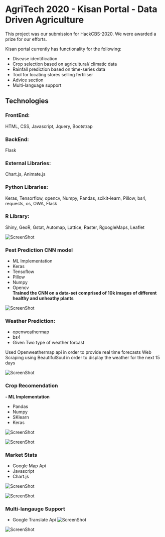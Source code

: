 # **AgriTech 2020 - Kisan Portal - Data Driven Agriculture**  
This project was our submission for HackCBS-2020. We were awarded a prize for our efforts.  

Kisan portal currently has functionality for the following: 
 - Disease identification
 - Crop selection based on agricultural/ climatic data
 - Rainfall prediction based on time-series data
 - Tool for locating stores selling fertiliser
 - Advice section
 - Multi-language support

## **Technologies**  

### **FrontEnd:**  
HTML, CSS, Javascript, Jquery, Bootstrap  
 
### **BackEnd:**  
Flask

### **External Libraries:**
Chart.js, Animate.js

### **Python Libraries:**  
Keras, Tensorflow, opencv, Numpy, Pandas, scikit-learn, Pillow, bs4, requests, os, OWA, Flask

### **R Library:**  
Shiny, GeoR, Gstat, Automap, Lattice, Raster, RgoogleMaps, Leaflet

![ScreenShot](/Web-APP/images/1.JPG)


### **Pest Prediction CNN model**
 - ML Implementation
 - Keras
 - Tensoflow
 - Pillow
 - Numpy
 - Opencv  
**Trained the CNN on a data-set comprised of 10k images of different healthy and unheathy plants**

![ScreenShot](/Web-APP/images/9.JPG)


### **Weather Prediction:**
 - openweathermap
 - bs4
 - Given Two type of weather forcast

Used Openweathermap api in order to provide real time forecasts
Web Scraping using BeautifulSoul in order to display the weather for the next 15 days

![ScreenShot](/Web-APP/images/2.JPG)

### **Crop Recomendation**
 **- ML Implementation**
 - Pandas
 - Numpy
 - SKlearn
 - Keras
 
![ScreenShot](/Web-APP/images/3.JPG)

![ScreenShot](/Web-APP/images/6.JPG)


### **Market Stats**
 - Google Map Api
 - Javascript
 - Chart.js

![ScreenShot](/Web-APP/images/5.JPG)

![ScreenShot](/Web-APP/images/4.JPG)




### **Multi-langauge Support**
 - Google Translate Api
![ScreenShot](/Web-APP/images/7.JPG)

![ScreenShot](/Web-APP/images/8.JPG)

